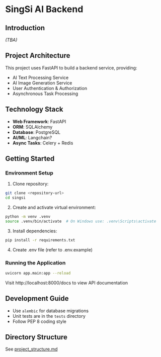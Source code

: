 # SingSi AI Backend

## Introduction

*(TBA)*


## Project Architecture

This project uses FastAPI to build a backend service, providing:

- AI Text Processing Service
- AI Image Generation Service
- User Authentication & Authorization
- Asynchronous Task Processing

## Technology Stack

- **Web Framework**: FastAPI
- **ORM**: SQLAlchemy
- **Database**: PostgreSQL
- **AI/ML**: Langchain?
- **Async Tasks**: Celery + Redis

## Getting Started

### Environment Setup

1. Clone repository:

```bash
git clone <repository-url>
cd singsi
```

2. Create and activate virtual environment:

```bash
python -m venv .venv
source .venv/bin/activate  # On Windows use: .venv\Scripts\activate
```

3. Install dependencies:

```bash
pip install -r requirements.txt
```

4. Create .env file (refer to .env.example)

### Running the Application

```bash
uvicorn app.main:app --reload
```

Visit http://localhost:8000/docs to view API documentation

## Development Guide

- Use `alembic` for database migrations
- Unit tests are in the `tests` directory
- Follow PEP 8 coding style

## Directory Structure

See [project_structure.md](project_structure.md)
